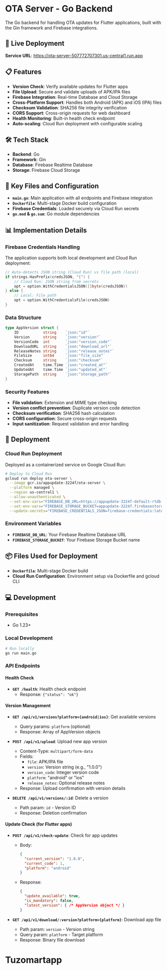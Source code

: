 # OTA Server - Go Backend

The Go backend for handling OTA updates for Flutter applications, built with the Gin framework and Firebase integrations.

## 🚀 Live Deployment

**Service URL**: https://ota-server-507772707301.us-central1.run.app

## 📋 Features

- **Version Check**: Verify available updates for Flutter apps
- **File Upload**: Secure and validate uploads of APK/IPA files
- **Firebase Integration**: Real-time Database and Cloud Storage
- **Cross-Platform Support**: Handles both Android (APK) and iOS (IPA) files
- **Checksum Validation**: SHA256 file integrity verification
- **CORS Support**: Cross-origin requests for web dashboard
- **Health Monitoring**: Built-in health check endpoint
- **Auto-scaling**: Cloud Run deployment with configurable scaling

## 🛠 Tech Stack

- **Backend**: Go
- **Framework**: Gin
- **Database**: Firebase Realtime Database
- **Storage**: Firebase Cloud Storage

## 📝 Key Files and Configuration

- **`main.go`**: Main application with all endpoints and Firebase integration
- **`Dockerfile`**: Multi-stage Docker build configuration
- **Firebase Credentials**: Loaded securely via Cloud Run secrets
- **`go.mod` & `go.sum`**: Go module dependencies

## 📊 Implementation Details

### Firebase Credentials Handling

The application supports both local development and Cloud Run deployment:

```go
// Auto-detects JSON string (Cloud Run) vs file path (local)
if strings.HasPrefix(credsJSON, "{") {
    // Cloud Run: JSON string from secrets
    opt = option.WithCredentialsJSON([]byte(credsJSON))
} else {
    // Local: File path
    opt = option.WithCredentialsFile(credsJSON)
}
```

### Data Structure

```go
type AppVersion struct {
    ID           string    `json:"id"`
    Version      string    `json:"version"`
    VersionCode  int       `json:"version_code"`
    DownloadURL  string    `json:"download_url"`
    ReleaseNotes string    `json:"release_notes"`
    FileSize     int64     `json:"file_size"`
    Checksum     string    `json:"checksum"`
    CreatedAt    time.Time `json:"created_at"`
    UpdatedAt    time.Time `json:"updated_at"`
    StoragePath  string    `json:"storage_path"`
}
```

### Security Features

- **File validation**: Extension and MIME type checking
- **Version conflict prevention**: Duplicate version code detection
- **Checksum verification**: SHA256 hash calculation
- **CORS configuration**: Secure cross-origin requests
- **Input sanitization**: Request validation and error handling

## 🚀 Deployment

### Cloud Run Deployment

Deployed as a containerized service on Google Cloud Run:

```bash
# Deploy to Cloud Run
gcloud run deploy ota-server \
  --image gcr.io/appupdate-3224f/ota-server \
  --platform managed \
  --region us-central1 \
  --allow-unauthenticated \
  --set-env-vars="FIREBASE_DB_URL=https://appupdate-3224f-default-rtdb.firebaseio.com" \
  --set-env-vars="FIREBASE_STORAGE_BUCKET=appupdate-3224f.firebasestorage.app" \
  --update-secrets="FIREBASE_CREDENTIALS_JSON=firebase-credentials:latest"
```

### Environment Variables

- **`FIREBASE_DB_URL`**: Your Firebase Realtime Database URL
- **`FIREBASE_STORAGE_BUCKET`**: Your Firebase Storage Bucket name

## 📦 Files Used for Deployment

- **`Dockerfile`**: Multi-stage Docker build
- **Cloud Run Configuration**: Environment setup via Dockerfile and gcloud CLI

## 💻 Development

### Prerequisites

- Go 1.23+

### Local Development

```bash
# Run locally
go run main.go
```

### API Endpoints

#### Health Check
- **`GET /health`**: Health check endpoint
  - Response: `{"status": "ok"}`

#### Version Management
- **`GET /api/v1/versions?platform={android|ios}`**: Get available versions
  - Query params: `platform` (optional)
  - Response: Array of AppVersion objects

- **`POST /api/v1/upload`**: Upload new app version
  - Content-Type: `multipart/form-data`
  - Fields:
    - `file`: APK/IPA file
    - `version`: Version string (e.g., "1.0.0")
    - `version_code`: Integer version code
    - `platform`: "android" or "ios"
    - `release_notes`: Optional release notes
  - Response: Upload confirmation with version details

- **`DELETE /api/v1/versions/:id`**: Delete a version
  - Path param: `id` - Version ID
  - Response: Deletion confirmation

#### Update Check (for Flutter apps)
- **`POST /api/v1/check-update`**: Check for app updates
  - Body:
    ```json
    {
      "current_version": "1.0.0",
      "current_code": 1,
      "platform": "android"
    }
    ```
  - Response:
    ```json
    {
      "update_available": true,
      "is_mandatory": false,
      "latest_version": { /* AppVersion object */ }
    }
    ```

- **`GET /api/v1/download/:version?platform={platform}`**: Download app file
  - Path param: `version` - Version string
  - Query param: `platform` - Target platform
  - Response: Binary file download
# Tuzomartapp
